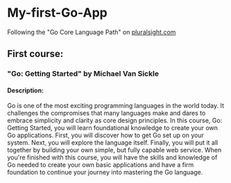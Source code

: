 # My-first-Go-App
Following the "Go Core Language Path" on [pluralsight.com](https://app.pluralsight.com/) 
## First course: 
### "Go: Getting Started" by Michael Van Sickle 

#### Description:
Go is one of the most exciting programming languages in the world today. 
It challenges the compromises that many languages make and dares to embrace simplicity and clarity as core design principles. 
In this course, Go: Getting Started, you will learn foundational knowledge to create your own Go applications. 
First, you will discover how to get Go set up on your system. Next, you will explore the language itself. 
Finally, you will put it all together by building your own simple, but fully capable web service. 
When you're finished with this course, 
you will have the skills and knowledge of Go needed to create your own basic applications and have a firm foundation to continue your journey into mastering the Go language.
